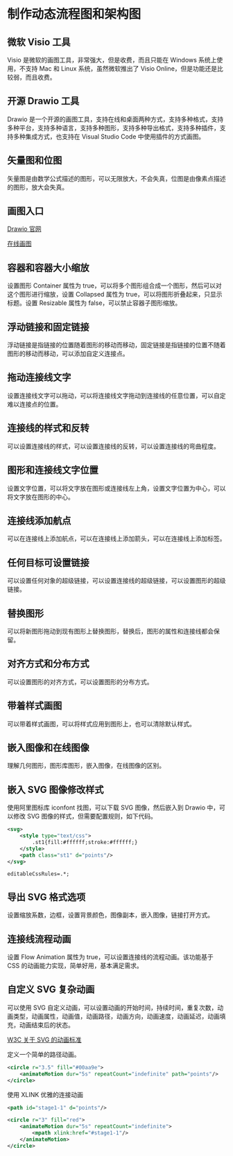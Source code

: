 # 制作动态流程图和架构图

## 微软 Visio 工具

Visio 是微软的画图工具，非常强大，但是收费，而且只能在 Windows 系统上使用，不支持 Mac 和 Linux 系统，虽然微软推出了 Visio Online，但是功能还是比较弱，而且收费。

## 开源 Drawio 工具

Drawio 是一个开源的画图工具，支持在线和桌面两种方式，支持多种格式，支持多种平台，支持多种语言，支持多种图形，支持多种导出格式，支持多种插件，支持多种集成方式，也支持在 Visual Studio Code 中使用插件的方式画图。

## 矢量图和位图

矢量图是由数学公式描述的图形，可以无限放大，不会失真，位图是由像素点描述的图形，放大会失真。

## 画图入口

[Drawio 官网](https://www.drawio.com)

[在线画图](https://www.drawio.com)

## 容器和容器大小缩放

设置图形 Container 属性为 true，可以将多个图形组合成一个图形，然后可以对这个图形进行缩放，设置 Collapsed 属性为 true，可以将图形折叠起来，只显示标题。设置 Resizable 属性为 false，可以禁止容器子图形缩放。

## 浮动链接和固定链接

浮动链接是指链接的位置随着图形的移动而移动，固定链接是指链接的位置不随着图形的移动而移动，可以添加自定义连接点。

## 拖动连接线文字

设置连接线文字可以拖动，可以将连接线文字拖动到连接线的任意位置，可以自定难以连接点的位置。

## 连接线的样式和反转

可以设置连接线的样式，可以设置连接线的反转，可以设置连接线的弯曲程度。

## 图形和连接线文字位置

设置文字位置，可以将文字放在图形或连接线左上角，设置文字位置为中心，可以将文字放在图形的中心。

## 连接线添加航点

可以在连接线上添加航点，可以在连接线上添加箭头，可以在连接线上添加标签。

## 任何目标可设置链接

可以设置任何对象的超级链接，可以设置连接线的超级链接，可以设置图形的超级链接。

## 替换图形

可以将新图形拖动到现有图形上替换图形，替换后，图形的属性和连接线都会保留。

## 对齐方式和分布方式

可以设置图形的对齐方式，可以设置图形的分布方式。

## 带着样式画图

可以带着样式画图，可以将样式应用到图形上，也可以清除默认样式。

## 嵌入图像和在线图像

理解几何图形，图形库图形，嵌入图像，在线图像的区别。

## 嵌入 SVG 图像修改样式

使用阿里图标库 iconfont 找图，可以下载 SVG 图像，然后嵌入到 Drawio 中，可以修改 SVG 图像的样式，但需要配置规则，如下代码。

```xml
<svg>
    <style type="text/css">
        .st1{fill:#ffffff;stroke:#ffffff;}
    </style>
    <path class="st1" d="points"/>
</svg>
```

```
editableCssRules=.*;
```

## 导出 SVG 格式选项

设置缩放系数，边框，设置背景颜色，图像副本，嵌入图像，链接打开方式。

## 连接线流程动画

设置 Flow Animation 属性为 true，可以设置连接线的流程动画。该功能基于 CSS 的动画能力实现，简单好用，基本满足需求。

## 自定义 SVG 复杂动画

可以使用 SVG 自定义动画，可以设置动画的开始时间，持续时间，重复次数，动画类型，动画属性，动画值，动画路径，动画方向，动画速度，动画延迟，动画填充，动画结束后的状态。

[W3C 关于 SVG 的动画标准](https://developer.mozilla.org/zh-CN/docs/Web/SVG/Element/animate)

定义一个简单的路径动画。

```xml
<circle r="3.5" fill="#00aa9e">
    <animateMotion dur="5s" repeatCount="indefinite" path="points"/>
</circle>
```

使用 XLINK 优雅的连接动画

```xml
<path id="stage1-1" d="points"/>

<circle r="3" fill="red">
    <animateMotion dur="5s" repeatCount="indefinite">
        <mpath xlink:href="#stage1-1"/>
    </animateMotion>
</circle>
```